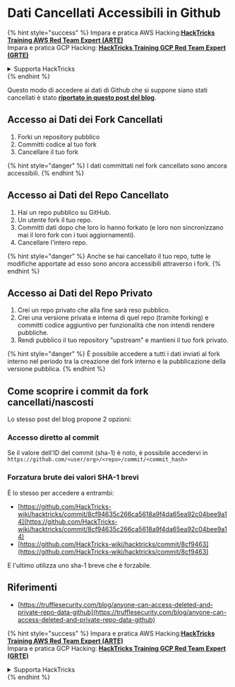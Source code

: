 # Dati Cancellati Accessibili in Github

{% hint style="success" %}
Impara e pratica AWS Hacking:<img src="../../.gitbook/assets/image (1) (1) (1) (1).png" alt="" data-size="line">[**HackTricks Training AWS Red Team Expert (ARTE)**](https://training.hacktricks.xyz/courses/arte)<img src="../../.gitbook/assets/image (1) (1) (1) (1).png" alt="" data-size="line">\
Impara e pratica GCP Hacking: <img src="../../.gitbook/assets/image (2) (1).png" alt="" data-size="line">[**HackTricks Training GCP Red Team Expert (GRTE)**<img src="../../.gitbook/assets/image (2) (1).png" alt="" data-size="line">](https://training.hacktricks.xyz/courses/grte)

<details>

<summary>Supporta HackTricks</summary>

* Controlla i [**piani di abbonamento**](https://github.com/sponsors/carlospolop)!
* **Unisciti al** 💬 [**gruppo Discord**](https://discord.gg/hRep4RUj7f) o al [**gruppo telegram**](https://t.me/peass) o **seguici** su **Twitter** 🐦 [**@hacktricks\_live**](https://twitter.com/hacktricks_live)**.**
* **Condividi trucchi di hacking inviando PR ai** [**HackTricks**](https://github.com/carlospolop/hacktricks) e [**HackTricks Cloud**](https://github.com/carlospolop/hacktricks-cloud) repos di github.

</details>
{% endhint %}

Questo modo di accedere ai dati di Github che si suppone siano stati cancellati è stato [**riportato in questo post del blog**](https://trufflesecurity.com/blog/anyone-can-access-deleted-and-private-repo-data-github).

## Accesso ai Dati dei Fork Cancellati

1. Forki un repository pubblico
2. Committi codice al tuo fork
3. Cancellare il tuo fork

{% hint style="danger" %}
I dati committati nel fork cancellato sono ancora accessibili.
{% endhint %}

## Accesso ai Dati del Repo Cancellato

1. Hai un repo pubblico su GitHub.
2. Un utente fork il tuo repo.
3. Committi dati dopo che loro lo hanno forkato (e loro non sincronizzano mai il loro fork con i tuoi aggiornamenti).
4. Cancellare l'intero repo.

{% hint style="danger" %}
Anche se hai cancellato il tuo repo, tutte le modifiche apportate ad esso sono ancora accessibili attraverso i fork.
{% endhint %}

## Accesso ai Dati del Repo Privato

1. Crei un repo privato che alla fine sarà reso pubblico.
2. Crei una versione privata e interna di quel repo (tramite forking) e committi codice aggiuntivo per funzionalità che non intendi rendere pubbliche.
3. Rendi pubblico il tuo repository "upstream" e mantieni il tuo fork privato.

{% hint style="danger" %}
È possibile accedere a tutti i dati inviati al fork interno nel periodo tra la creazione del fork interno e la pubblicazione della versione pubblica.
{% endhint %}

## Come scoprire i commit da fork cancellati/nascosti

Lo stesso post del blog propone 2 opzioni:

### Accesso diretto al commit

Se il valore dell'ID del commit (sha-1) è noto, è possibile accedervi in `https://github.com/<user/org>/<repo>/commit/<commit_hash>`

### Forzatura brute dei valori SHA-1 brevi

È lo stesso per accedere a entrambi:

* [https://github.com/HackTricks-wiki/hacktricks/commit/8cf94635c266ca5618a9f4da65ea92c04bee9a14](https://github.com/HackTricks-wiki/hacktricks/commit/8cf94635c266ca5618a9f4da65ea92c04bee9a14)
* [https://github.com/HackTricks-wiki/hacktricks/commit/8cf9463](https://github.com/HackTricks-wiki/hacktricks/commit/8cf9463)

E l'ultimo utilizza uno sha-1 breve che è forzabile.

## Riferimenti

* [https://trufflesecurity.com/blog/anyone-can-access-deleted-and-private-repo-data-github](https://trufflesecurity.com/blog/anyone-can-access-deleted-and-private-repo-data-github)

{% hint style="success" %}
Impara e pratica AWS Hacking:<img src="../../.gitbook/assets/image (1) (1) (1) (1).png" alt="" data-size="line">[**HackTricks Training AWS Red Team Expert (ARTE)**](https://training.hacktricks.xyz/courses/arte)<img src="../../.gitbook/assets/image (1) (1) (1) (1).png" alt="" data-size="line">\
Impara e pratica GCP Hacking: <img src="../../.gitbook/assets/image (2) (1).png" alt="" data-size="line">[**HackTricks Training GCP Red Team Expert (GRTE)**<img src="../../.gitbook/assets/image (2) (1).png" alt="" data-size="line">](https://training.hacktricks.xyz/courses/grte)

<details>

<summary>Supporta HackTricks</summary>

* Controlla i [**piani di abbonamento**](https://github.com/sponsors/carlospolop)!
* **Unisciti al** 💬 [**gruppo Discord**](https://discord.gg/hRep4RUj7f) o al [**gruppo telegram**](https://t.me/peass) o **seguici** su **Twitter** 🐦 [**@hacktricks\_live**](https://twitter.com/hacktricks_live)**.**
* **Condividi trucchi di hacking inviando PR ai** [**HackTricks**](https://github.com/carlospolop/hacktricks) e [**HackTricks Cloud**](https://github.com/carlospolop/hacktricks-cloud) repos di github.

</details>
{% endhint %}
